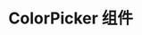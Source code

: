 # ColorPicker 组件
<script setup>
  import demo from "./demo.vue"
  import preView from "@/components/preview/preview.vue"
</script>
<demo />
<pre-view compName="colorPicker" vueFName="demo" />
